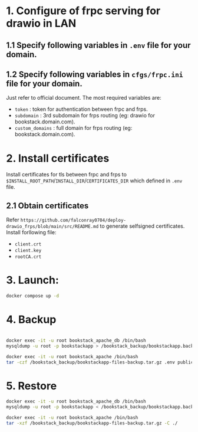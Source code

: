 # 1. Configure of frpc serving for drawio in LAN

## 1.1 Specify following variables in `.env` file for your domain.


## 1.2 Specify following variables in `cfgs/frpc.ini` file for your domain.
Just refer to official document.
The most required variables are:

* `token` : token for authentication between frpc and frps.
* `subdomain` : 3rd subdomain for frps routing (eg: drawio for bookstack.domain.com).
* `custom_domains` : full domain for frps routing (eg: bookstack.domain.com).


# 2. Install certificates

Install certificates for tls between frpc and frps to `$INSTALL_ROOT_PATH`/`INSTALL_DIR`/`CERTIFICATES_DIR` which defined in `.env` file. 

## 2.1 Obtain certificates

Refer `https://github.com/falconray0704/deploy-drawio_frps/blob/main/src/README.md` to generate selfsigned certificates.
Install forllowing file:

* `client.crt`
* `client.key`
* `rootCA.crt`

# 3. Launch:

```bash
docker compose up -d
```

# 4. Backup
```bash

docker exec -it -u root bookstack_apache_db /bin/bash
mysqldump -u root -p bookstackapp > /bookstack_backup/bookstackapp.backup.sql

docker exec -it -u root bookstack_apache /bin/bash
tar -czf /bookstack_backup/bookstackapp-files-backup.tar.gz .env public/uploads storage/uploads
```

# 5. Restore
```bash
docker exec -it -u root bookstack_apache_db /bin/bash
mysqldump -u root -p bookstackapp < /bookstack_backup/bookstackapp.backup.sql

docker exec -it -u root bookstack_apache /bin/bash
tar -xzf /bookstack_backup/bookstackapp-files-backup.tar.gz -C ./
```
